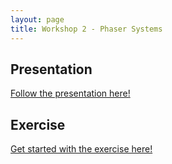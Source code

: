 ```yaml
--- 
layout: page
title: Workshop 2 - Phaser Systems
---
```

## Presentation
[Follow the presentation here!](presentation)

## Exercise
[Get started with the exercise here!](exercise/)